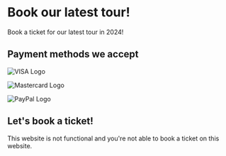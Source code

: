 # Book our latest tour!
Book a ticket for our latest tour in 2024!

## Payment methods we accept
![VISA Logo](https://github.com/user-attachments/assets/c8ff90eb-5b2f-41f5-b83e-f5271d0db60f)

![Mastercard Logo](https://github.com/user-attachments/assets/741af716-5520-4680-af21-9ab8a2d4f015)

![PayPal Logo](https://github.com/user-attachments/assets/26954af1-c4be-4848-9539-a960804e6caa)

## Let's book a ticket!
This website is not functional and you're not able to book a ticket on this website.
